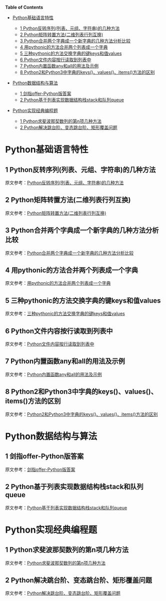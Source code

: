 <!-- markdown-toc start - Don't edit this section. Run M-x markdown-toc-generate-toc again -->
**Table of Contents**

- [Python基础语言特性](#python基础语言特性)
    - [1 Python反转序列(列表、元组、字符串)的几种方法](#1-python反转序列列表元组字符串的几种方法)
    - [2 Python矩阵转置方法(二维列表行列互换)](#2-python矩阵转置方法二维列表行列互换)
    - [3 Python合并两个字典成一个新字典的几种方法分析比较](#3-python合并两个字典成一个新字典的几种方法分析比较)
    - [4 用pythonic的方法合并两个列表成一个字典](#4-用pythonic的方法合并两个列表成一个字典)
    - [5 三种pythonic的方法交换字典的键keys和值values](#5-三种pythonic的方法交换字典的键keys和值values)
    - [6 Python文件内容按行读取到列表中](#6-python文件内容按行读取到列表中)
    - [7 Python内置函数any和all的用法及示例](#7-python内置函数any和all的用法及示例)
    - [8 Python2和Python3中字典的keys()、values()、items()方法的区别](#8-python2和python3中字典的keysvaluesitems方法的区别)

- [Python数据结构与算法](#python数据结构与算法)
    - [1 剑指offer-Python版答案](#1-剑指offer-python版答案)
    - [2 Python基于列表实现数据结构栈stack和队列queue](#2-python基于列表实现数据结构栈stack和队列queue)

- [Python实现经典编程题](#python实现经典编程题)
    - [1 Python求斐波那契数列的第n项几种方法](#1-python求斐波那契数列的第n项几种方法)
	- [2 Python解决跳台阶、变态跳台阶、矩形覆盖问题](#2-python解决跳台阶变态跳台阶矩形覆盖问题)

<!-- markdown-toc end -->


# Python基础语言特性 #

## 1 Python反转序列(列表、元组、字符串)的几种方法 ##
原文参考：[Python反转序列(列表、元组、字符串)的几种方法](https://revotu.github.io/reverse-sequence-list-tuple-str-in-python.html)
## 2 Python矩阵转置方法(二维列表行列互换) ##
原文参考：[Python矩阵转置方法(二维列表行列互换)](https://revotu.github.io/matrix-transpose-in-python.html)
## 3 Python合并两个字典成一个新字典的几种方法分析比较 ##
原文参考：[Python合并两个字典成一个新字典的几种方法分析比较](https://revotu.github.io/python-merge-two-dicts-into-one-dict.html)
## 4 用pythonic的方法合并两个列表成一个字典 ##
原文参考：[用pythonic的方法合并两个列表成一个字典](https://revotu.github.io/pythonic-method-merge-two-list-to-one-dict.html)
## 5 三种pythonic的方法交换字典的键keys和值values ##
原文参考：[三种pythonic的方法交换字典的键keys和值values](https://revotu.github.io/three-pythonic-ways-to-swap-dict-keys-and-values.html)
## 6 Python文件内容按行读取到列表中 ##
原文参考：[Python文件内容按行读取到列表中](https://revotu.github.io/read-file-to-list-by-line.html)
## 7 Python内置函数any和all的用法及示例 ##
原文参考：[Python内置函数any和all的用法及示例](https://revotu.github.io/python-built-in-function-any-and-all.html)
## 8 Python2和Python3中字典的keys()、values()、items()方法的区别 ##
原文参考：[Python2和Python3中字典的keys()、values()、items()方法的区别](https://revotu.github.io/difference-dict-keys-values-items-between-python2-and-python3.html)

# Python数据结构与算法 #
## 1 剑指offer-Python版答案 ##
原文参考：[剑指offer-Python版答案](https://revotu.github.io/coding-interviews-python-solutions.html)
## 2 Python基于列表实现数据结构栈stack和队列queue ##
原文参考：[Python基于列表实现数据结构栈stack和队列queue](https://revotu.github.io/python-implement-data-stucture-stack-and-queue-base-on-list.html)
# Python实现经典编程题 #
## 1 Python求斐波那契数列的第n项几种方法 ##
原文参考：[Python求斐波那契数列的第n项几种方法](https://revotu.github.io/python-get-fibonacci-n-number.html)
## 2 Python解决跳台阶、变态跳台阶、矩形覆盖问题 ##
原文参考：[Python解决跳台阶、变态跳台阶、矩形覆盖问题](https://revotu.github.io/python-recursive-and-iterator-problems.html)
